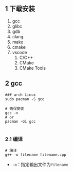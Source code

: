 ## 1  下载安装

1. gcc
2. glibc
3. gdb
4. clang
5. make
6. cmake
7. vscode
	1. C/C++
	2. CMake
	3. CMake Tools

## 2  gcc

```shell
### arch Linux
sudo pacman -S gcc 

# 确保安装
gcc -v
# or
pacman -Qi gcc


```

### 2.1  编译

```shell
# 编译
g++ -o filename filename.cpp
```

+ `-o`：指定输出文件为`filename`
